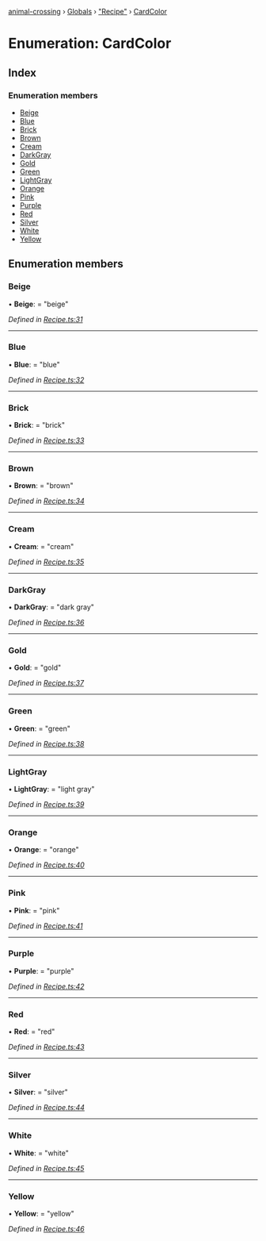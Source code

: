[animal-crossing](../README.md) › [Globals](../globals.md) › ["Recipe"](../modules/_recipe_.md) › [CardColor](_recipe_.cardcolor.md)

# Enumeration: CardColor

## Index

### Enumeration members

* [Beige](_recipe_.cardcolor.md#beige)
* [Blue](_recipe_.cardcolor.md#blue)
* [Brick](_recipe_.cardcolor.md#brick)
* [Brown](_recipe_.cardcolor.md#brown)
* [Cream](_recipe_.cardcolor.md#cream)
* [DarkGray](_recipe_.cardcolor.md#darkgray)
* [Gold](_recipe_.cardcolor.md#gold)
* [Green](_recipe_.cardcolor.md#green)
* [LightGray](_recipe_.cardcolor.md#lightgray)
* [Orange](_recipe_.cardcolor.md#orange)
* [Pink](_recipe_.cardcolor.md#pink)
* [Purple](_recipe_.cardcolor.md#purple)
* [Red](_recipe_.cardcolor.md#red)
* [Silver](_recipe_.cardcolor.md#silver)
* [White](_recipe_.cardcolor.md#white)
* [Yellow](_recipe_.cardcolor.md#yellow)

## Enumeration members

###  Beige

• **Beige**: = "beige"

*Defined in [Recipe.ts:31](https://github.com/Norviah/animal-crossing/blob/e8c2f7d/module/types/Recipe.ts#L31)*

___

###  Blue

• **Blue**: = "blue"

*Defined in [Recipe.ts:32](https://github.com/Norviah/animal-crossing/blob/e8c2f7d/module/types/Recipe.ts#L32)*

___

###  Brick

• **Brick**: = "brick"

*Defined in [Recipe.ts:33](https://github.com/Norviah/animal-crossing/blob/e8c2f7d/module/types/Recipe.ts#L33)*

___

###  Brown

• **Brown**: = "brown"

*Defined in [Recipe.ts:34](https://github.com/Norviah/animal-crossing/blob/e8c2f7d/module/types/Recipe.ts#L34)*

___

###  Cream

• **Cream**: = "cream"

*Defined in [Recipe.ts:35](https://github.com/Norviah/animal-crossing/blob/e8c2f7d/module/types/Recipe.ts#L35)*

___

###  DarkGray

• **DarkGray**: = "dark gray"

*Defined in [Recipe.ts:36](https://github.com/Norviah/animal-crossing/blob/e8c2f7d/module/types/Recipe.ts#L36)*

___

###  Gold

• **Gold**: = "gold"

*Defined in [Recipe.ts:37](https://github.com/Norviah/animal-crossing/blob/e8c2f7d/module/types/Recipe.ts#L37)*

___

###  Green

• **Green**: = "green"

*Defined in [Recipe.ts:38](https://github.com/Norviah/animal-crossing/blob/e8c2f7d/module/types/Recipe.ts#L38)*

___

###  LightGray

• **LightGray**: = "light gray"

*Defined in [Recipe.ts:39](https://github.com/Norviah/animal-crossing/blob/e8c2f7d/module/types/Recipe.ts#L39)*

___

###  Orange

• **Orange**: = "orange"

*Defined in [Recipe.ts:40](https://github.com/Norviah/animal-crossing/blob/e8c2f7d/module/types/Recipe.ts#L40)*

___

###  Pink

• **Pink**: = "pink"

*Defined in [Recipe.ts:41](https://github.com/Norviah/animal-crossing/blob/e8c2f7d/module/types/Recipe.ts#L41)*

___

###  Purple

• **Purple**: = "purple"

*Defined in [Recipe.ts:42](https://github.com/Norviah/animal-crossing/blob/e8c2f7d/module/types/Recipe.ts#L42)*

___

###  Red

• **Red**: = "red"

*Defined in [Recipe.ts:43](https://github.com/Norviah/animal-crossing/blob/e8c2f7d/module/types/Recipe.ts#L43)*

___

###  Silver

• **Silver**: = "silver"

*Defined in [Recipe.ts:44](https://github.com/Norviah/animal-crossing/blob/e8c2f7d/module/types/Recipe.ts#L44)*

___

###  White

• **White**: = "white"

*Defined in [Recipe.ts:45](https://github.com/Norviah/animal-crossing/blob/e8c2f7d/module/types/Recipe.ts#L45)*

___

###  Yellow

• **Yellow**: = "yellow"

*Defined in [Recipe.ts:46](https://github.com/Norviah/animal-crossing/blob/e8c2f7d/module/types/Recipe.ts#L46)*
